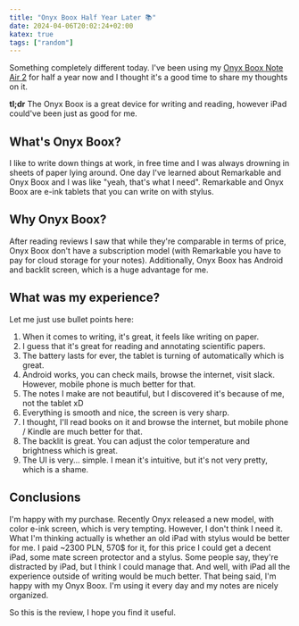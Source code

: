 ```yaml
---
title: "Onyx Boox Half Year Later 📚"
date: 2024-04-06T20:02:24+02:00
katex: true
tags: ["random"]
---
```


Something completely different today. I've been using my [Onyx Boox Note Air 2](https://onyxboox.com/boox_noteair2plus) for half a year now and I thought it's a good time to share my thoughts on it.

<!--more-->

**tl;dr** The Onyx Boox is a great device for writing and reading, however iPad could've been just as good for me.

## What's Onyx Boox?

I like to write down things at work, in free time and I was always drowning in sheets of paper lying around.
One day I've learned about Remarkable and Onyx Boox and I was like "yeah, that's what I need".
Remarkable and Onyx Boox are e-ink tablets that you can write on with stylus.

## Why Onyx Boox?

After reading reviews I saw that while they're comparable in terms of price, Onyx Boox don't have a subscription model (with Remarkable you have to pay for cloud storage for your notes).
Additionally, Onyx Boox has Android and backlit screen, which is a huge advantage for me.

## What was my experience?

Let me just use bullet points here:

1. When it comes to writing, it's great, it feels like writing on paper.
2. I guess that it's great for reading and annotating scientific papers.
3. The battery lasts for ever, the tablet is turning of automatically which is great.
4. Android works, you can check mails, browse the internet, visit slack. However, mobile phone is much better for that.
5. The notes I make are not beautiful, but I discovered it's because of me, not the tablet xD
6. Everything is smooth and nice, the screen is very sharp.
7. I thought, I'll read books on it and browse the internet, but mobile phone / Kindle are much better for that.
8. The backlit is great. You can adjust the color temperature and brightness which is great.
9. The UI is very... simple. I mean it's intuitive, but it's not very pretty, which is a shame.

## Conclusions

I'm happy with my purchase. Recently Onyx released a new model, with color e-ink screen, which is very tempting. However, I don't think I need it.
What I'm thinking actually is whether an old iPad with stylus would be better for me.
I paid ~2300 PLN, 570$ for it, for this price I could get a decent iPad, some mate screen protector and a stylus.
Some people say, they're distracted by iPad, but I think I could manage that.
And well, with iPad all the experience outside of writing would be much better.
That being said, I'm happy with my Onyx Boox. I'm using it every day and my notes are nicely organized.

So this is the review, I hope you find it useful.